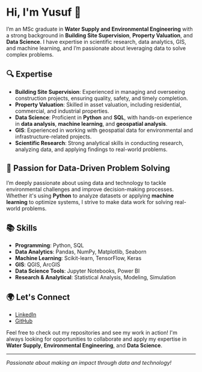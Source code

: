 # Hi, I'm Yusuf 👋

I’m an MSc graduate in **Water Supply and Environmental Engineering** with a strong background in **Building Site Supervision**, **Property Valuation**, and **Data Science**. I have expertise in scientific research, data analytics, GIS, and machine learning, and I’m passionate about leveraging data to solve complex problems.

## 🔍 Expertise
- **Building Site Supervision**: Experienced in managing and overseeing construction projects, ensuring quality, safety, and timely completion.
- **Property Valuation**: Skilled in asset valuation, including residential, commercial, and industrial properties.
- **Data Science**: Proficient in **Python** and **SQL**, with hands-on experience in **data analysis**, **machine learning**, and **geospatial analysis**.
- **GIS**: Experienced in working with geospatial data for environmental and infrastructure-related projects.
- **Scientific Research**: Strong analytical skills in conducting research, analyzing data, and applying findings to real-world problems.

## 🚀 Passion for Data-Driven Problem Solving
I’m deeply passionate about using data and technology to tackle environmental challenges and improve decision-making processes. Whether it's using **Python** to analyze datasets or applying **machine learning** to optimize systems, I strive to make data work for solving real-world problems.

## 📚 Skills
- **Programming**: Python, SQL
- **Data Analytics**: Pandas, NumPy, Matplotlib, Seaborn
- **Machine Learning**: Scikit-learn, TensorFlow, Keras
- **GIS**: QGIS, ArcGIS
- **Data Science Tools**: Jupyter Notebooks, Power BI
- **Research & Analytical**: Statistical Analysis, Modeling, Simulation

## 🌍 Let's Connect
- [LinkedIn](https://www.linkedin.com/in/yusufmohammednur)
- [GitHub](https://github.com/yesuff)

Feel free to check out my repositories and see my work in action! I'm always looking for opportunities to collaborate and apply my expertise in **Water Supply**, **Environmental Engineering**, and **Data Science**.

---

_Passionate about making an impact through data and technology!_
